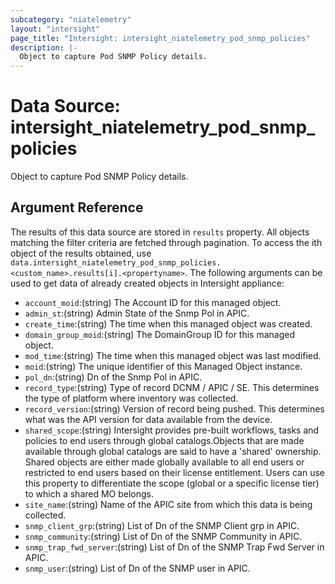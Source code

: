 ```yaml
---
subcategory: "niatelemetry"
layout: "intersight"
page_title: "Intersight: intersight_niatelemetry_pod_snmp_policies"
description: |-
  Object to capture Pod SNMP Policy details.
---
```


# Data Source: intersight_niatelemetry_pod_snmp_policies
Object to capture Pod SNMP Policy details.
## Argument Reference
The results of this data source are stored in `results` property.
All objects matching the filter criteria are fetched through pagination.
To access the ith object of the results obtained, use `data.intersight_niatelemetry_pod_snmp_policies.<custom_name>.results[i].<propertyname>`.
The following arguments can be used to get data of already created objects in Intersight appliance:
* `account_moid`:(string) The Account ID for this managed object. 
* `admin_st`:(string) Admin State of the Snmp Pol in APIC. 
* `create_time`:(string) The time when this managed object was created. 
* `domain_group_moid`:(string) The DomainGroup ID for this managed object. 
* `mod_time`:(string) The time when this managed object was last modified. 
* `moid`:(string) The unique identifier of this Managed Object instance. 
* `pol_dn`:(string) Dn of the Snmp Pol in APIC. 
* `record_type`:(string) Type of record DCNM / APIC / SE. This determines the type of platform where inventory was collected. 
* `record_version`:(string) Version of record being pushed. This determines what was the API version for data available from the device. 
* `shared_scope`:(string) Intersight provides pre-built workflows, tasks and policies to end users through global catalogs.Objects that are made available through global catalogs are said to have a 'shared' ownership. Shared objects are either made globally available to all end users or restricted to end users based on their license entitlement. Users can use this property to differentiate the scope (global or a specific license tier) to which a shared MO belongs. 
* `site_name`:(string) Name of the APIC site from which this data is being collected. 
* `snmp_client_grp`:(string) List of Dn of the SNMP Client grp in APIC. 
* `snmp_community`:(string) List of Dn of the SNMP Community in APIC. 
* `snmp_trap_fwd_server`:(string) List of Dn of the SNMP Trap Fwd Server in APIC. 
* `snmp_user`:(string) List of Dn of the SNMP user in APIC. 
 